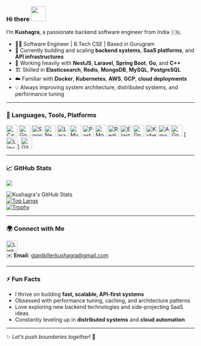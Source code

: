 ### Hi there <img src="https://raw.githubusercontent.com/MartinHeinz/MartinHeinz/master/wave.gif" width="40px">

I’m **Kushagra**, a passionate backend software engineer from India 🇮🇳.

- 👨‍💻 Software Engineer | B.Tech CSE | Based in Gurugram
- 🔭 Currently building and scaling **backend systems**, **SaaS platforms**, and **API infrastructures**
- 🚀 Working heavily with **NestJS**, **Laravel**, **Spring Boot**, **Go**, and **C++**
- 🏗️ Skilled in **Elasticsearch**, **Redis**, **MongoDB**, **MySQL**, **PostgreSQL**
- ☁️ Familiar with **Docker**, **Kubernetes**, **AWS**, **GCP**, **cloud deployments**
- 💡 Always improving system architecture, distributed systems, and performance tuning

---

### 🧰 Languages, Tools, Platforms

[<img alt="C++" width="30px" src="https://cdn.simpleicons.org/cplusplus" />](https://www.cplusplus.com/) [<img alt="Go" width="30px" src="https://cdn.simpleicons.org/go" />](https://golang.org/) [<img alt="Spring Boot" width="30px" src="https://cdn.simpleicons.org/springboot" />](https://spring.io/projects/spring-boot) [<img alt="NestJS" width="30px" src="https://cdn.simpleicons.org/nestjs" />](https://nestjs.com/) [<img alt="Laravel" width="30px" src="https://cdn.simpleicons.org/laravel" />](https://laravel.com/) [<img alt="MySQL" width="30px" src="https://cdn.simpleicons.org/mysql" />](https://www.mysql.com/) [<img alt="PostgreSQL" width="30px" src="https://cdn.simpleicons.org/postgresql" />](https://www.postgresql.org/) [<img alt="MongoDB" width="30px" src="https://cdn.simpleicons.org/mongodb" />](https://www.mongodb.com/) [<img alt="Redis" width="30px" src="https://cdn.simpleicons.org/redis" />](https://redis.io/) [<img alt="Elasticsearch" width="30px" src="https://cdn.simpleicons.org/elasticsearch" />](https://www.elastic.co/) [<img alt="Docker" width="30px" src="https://cdn.simpleicons.org/docker" />](https://www.docker.com/) [<img alt="Kubernetes" width="30px" src="https://cdn.simpleicons.org/kubernetes" />](https://kubernetes.io/) [<img alt="Amazon" width="30px" src="https://cdn.simpleicons.org/amazon" />](https://aws.amazon.com/) [<img alt="Google Cloud" width="30px" src="https://cdn.simpleicons.org/googlecloud" />](https://cloud.google.com/) [<img alt="Linux" width="30px" src="https://cdn.simpleicons.org/linux" />] [<img alt="GitHub" width="30px" src="https://cdn.simpleicons.org/github" />](https://github.com/)



---

### 📈 GitHub Stats

![](https://komarev.com/ghpvc/?username=kushagra-18&style=flat-square&label=Profile+Views)  

![Kushagra's GitHub Stats](https://github-readme-stats.vercel.app/api?username=kushagra-18&show_icons=true&theme=tokyonight&count_private=true)  
[![Top Langs](https://github-readme-stats.vercel.app/api/top-langs/?username=kushagra-18&layout=compact&theme=tokyonight)](https://github.com/anuraghazra/github-readme-stats)  
[![Trophy](https://github-profile-trophy.vercel.app/?username=kushagra-18&theme=darkhub&margin-w=10&margin-h=10)](https://github.com/ryo-ma/github-profile-trophy)

---

### 🌍 Connect with Me

[<img src="https://cdn.simpleicons.org/linkedin" width="30px" title="LinkedIn">](https://linkedin.com/in/kushagra18)  
✉️ **Email:** giantkillerkushagra@gmail.com  

---

### ⚡ Fun Facts

- I thrive on building **fast, scalable, API-first systems**  
- Obsessed with performance tuning, caching, and architecture patterns  
- Love exploring new backend technologies and side-projecting SaaS ideas  
- Constantly leveling up in **distributed systems** and **cloud automation**

---

✨ _Let’s push boundaries together!_ 🚀
